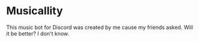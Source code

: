 # Musicallity
This music bot for Discord was created by me cause my friends asked.
Will it be better? I don't know.
